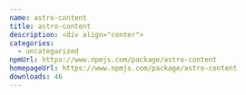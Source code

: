```yaml
---
name: astro-content
title: astro-content
description: <div align="center">
categories:
  - uncategorized
npmUrl: https://www.npmjs.com/package/astro-content
homepageUrl: https://www.npmjs.com/package/astro-content
downloads: 46
---
```


